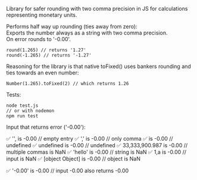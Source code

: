 
Library for safer rounding with two comma precision in JS for calculations representing monetary units.  

Performs half way up rounding (ties away from zero):  
Exports the number always as a string with two comma precision.   
On error rounds to '-0.00'.  

```
round(1.265) // returns '1.27'
round(-1.265) // returns '-1.27'
```

Reasoning for the library is that native toFixed() uses bankers rounding and ties towards an even number:  

```
Number(1.265).toFixed(2) // which returns 1.26
```

Tests:

```
node test.js
// or with nodemon
npm run test
```


Input that returns error ('-0.00'):  

✅ '', is -0.00              // empty entry
✅ ',' is -0.00             // only comma
✅   is -0.00                // undefined
✅ undefined is -0.00        // undefined
✅ 33,333,900.987 is -0.00   // multiple commas is NaN
✅ 'hello' is -0.00          // string is NaN
✅ 1,a is -0.00              // input is NaN
✅ [object Object] is -0.00  // object is NaN

✅ '-0.00' is -0.00            // input -0.00 also returns -0.00
